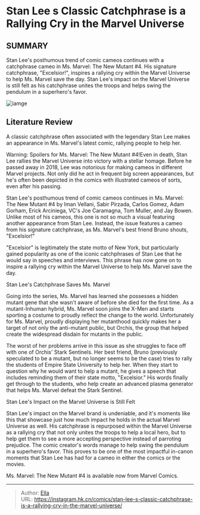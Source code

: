# Stan Lee s Classic Catchphrase is a Rallying Cry in the Marvel Universe


## SUMMARY 



  Stan Lee&#39;s posthumous trend of comic cameos continues with a catchphrase cameo in Ms. Marvel: The New Mutant #4.   His signature catchphrase, &#34;Excelsior!&#34;, inspires a rallying cry within the Marvel Universe to help Ms. Marvel save the day.   Stan Lee&#39;s impact on the Marvel Universe is still felt as his catchphrase unites the troops and helps swing the pendulum in a superhero&#39;s favor.  

![iamge](https://static1.srcdn.com/wordpress/wp-content/uploads/2022/12/stan-lee-documentary-announcement.jpeg)

## Literature Review

A classic catchphrase often associated with the legendary Stan Lee makes an appearance in Ms. Marvel&#39;s latest comic, rallying people to help her.




Warning: Spoilers for Ms. Marvel: The New Mutant #4!Even in death, Stan Lee rallies the Marvel Universe into victory with a stellar homage. Before he passed away in 2018, Lee was notorious for making cameos in different Marvel projects. Not only did he act in frequent big screen appearances, but he&#39;s often been depicted in the comics with illustrated cameos of sorts, even after his passing.




Stan Lee&#39;s posthumous trend of comic cameos continues in Ms. Marvel: The New Mutant #4 by Iman Vellani, Sabir Pirzada, Carlos Gomez, Adam Gorham, Erick Arciniega, VC&#39;s Joe Caramagna, Tom Muller, and Jay Bowen. Unlike most of his cameos, this one is not so much a visual featuring another appearance from Stan Lee. Instead, the issue features a cameo from his signature catchphrase, as Ms. Marvel&#39;s best friend Bruno shouts, &#34;Excelsior!&#34;

          

&#34;Excelsior&#34; is legitimately the state motto of New York, but particularly gained popularity as one of the iconic catchphrases of Stan Lee that he would say in speeches and interviews. This phrase has now gone on to inspire a rallying cry within the Marvel Universe to help Ms. Marvel save the day.





 Stan Lee&#39;s Catchphrase Saves Ms. Marvel 
          

Going into the series, Ms. Marvel has learned she possesses a hidden mutant gene that she wasn&#39;t aware of before she died for the first time. As a mutant-Inhuman hybrid, Ms. Marvel soon joins the X-Men and starts sporting a costume to proudly reflect the change to the world. Unfortunately for Ms. Marvel, proudly displaying her mutanthood quickly makes her a target of not only the anti-mutant public, but Orchis, the group that helped create the widespread disdain for mutants in the public.

The worst of her problems arrive in this issue as she struggles to face off with one of Orchis&#39; Stark Sentinels. Her best friend, Bruno (previously speculated to be a mutant, but no longer seems to be the case) tries to rally the students of Empire State University to help her. When they start to question why he would want to help a mutant, he gives a speech that includes reminding them of their state motto, &#34;Excelsior.&#34; His words finally get through to the students, who help create an advanced plasma generator that helps Ms. Marvel defeat the Stark Sentinel.






 Stan Lee&#39;s Impact on the Marvel Universe is Still Felt 
          

Stan Lee&#39;s impact on the Marvel brand is undeniable, and it&#39;s moments like this that showcase just how much impact he holds in the actual Marvel Universe as well. His catchphrase is repurposed within the Marvel Universe as a rallying cry that not only unites the troops to help a local hero, but to help get them to see a more accepting perspective instead of parroting prejudice. The comic creator&#39;s words manage to help swing the pendulum in a superhero&#39;s favor. This proves to be one of the most impactful in-canon moments that Stan Lee has had for a cameo in either the comics or the movies.



Ms. Marvel: The New Mutant #4 is available now from Marvel Comics.








---

> Author: [Ella](https://instagram.hk.cn/)  
> URL: https://instagram.hk.cn/comics/stan-lee-s-classic-catchphrase-is-a-rallying-cry-in-the-marvel-universe/  

